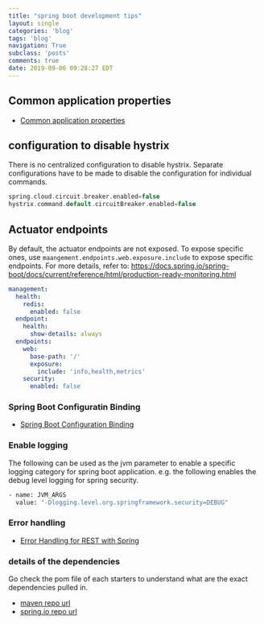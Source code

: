 ```yaml
---
title: "spring boot development tips"
layout: single
categories: 'blog'
tags: 'blog'
navigation: True
subclass: 'posts'
comments: true
date: 2019-09-06 09:28:27 EDT
---
```



## Common application properties

- [Common application properties](https://docs.spring.io/spring-boot/docs/current/reference/html/common-application-properties.html)

## configuration to disable hystrix

There is no centralized configuration to disable hystrix. Separate configurations have to be made to disable the configuration for individual commands.

```groovy
spring.cloud.circuit.breaker.enabled=false
hystrix.command.default.circuitBreaker.enabled=false
```

## Actuator endpoints

By default, the actuator endpoints are not exposed. To expose specific ones, use `maangement.endpoints.web.exposure.include` to expose specific endpoints. For more details, refer to: https://docs.spring.io/spring-boot/docs/current/reference/html/production-ready-monitoring.html

```yaml
management:
  health:
    redis:
      enabled: false
  endpoint:
    health:
      show-details: always
  endpoints:
    web:
      base-path: '/'
      exposure:
        include: 'info,health,metrics'
    security:
      enabled: false
```

### Spring Boot Configuratin Binding

- [Spring Boot Configuration Binding](https://github.com/spring-projects/spring-booT/wiki/Spring-Boot-Configuration-Binding)

### Enable logging

The following can be used as the jvm parameter to enable a specific logging category for spring boot application. e.g. the following enables the debug level logging for spring security.

```bash
- name: JVM_ARGS
  value: "-Dlogging.level.org.springframework.security=DEBUG"
```

### Error handling

- [Error Handling for REST with Spring](https://www.baeldung.com/exception-handling-for-rest-with-spring)


### details of the dependencies

Go check the pom file of each starters to understand what are the exact dependencies pulled in.

- [maven repo url](https://repo1.maven.org/maven2/org/springframework/boot/spring-boot-dependencies)
- [spring.io repo url](https://repo.spring.io/milestone/org/springframework/boot/spring-boot-dependencies)
